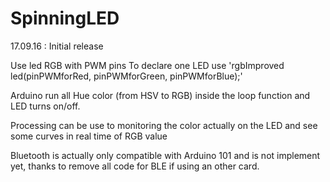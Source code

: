 # SpinningLED

17.09.16 : Initial release

Use led RGB with PWM pins
To declare one LED use 'rgbImproved led(pinPWMforRed, pinPWMforGreen, pinPWMforBlue);'

Arduino run all Hue color (from HSV to RGB) inside the loop function and LED turns on/off.

Processing can be use to monitoring the color actually on the LED and see some curves in real time of RGB value


Bluetooth is actually only compatible with Arduino 101 and is not implement yet, thanks to remove all code for BLE if using an other card.
